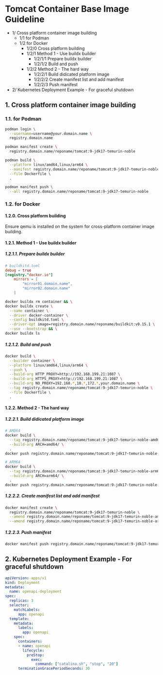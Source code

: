 # Tomcat Container Base Image Guideline

<!-- MarkdownTOC -->

- 1/ Cross platform container image building
  - 1/1 for Podman
  - 1/2 for Docker
    - 1/2/0 Cross platform building
    - 1/2/1 Method 1 - Use buildx builder
      - 1/2/1/1 Prepare buildx builder
      - 1/2/1/2 Build and push
    - 1/2/2 Method 2 - The hard way
      - 1/2/2/1 Build didicated platform image
      - 1/2/2/2 Create manifest list and add manifest
      - 1/2/2/3 Push manifest
- 2/ Kubernetes Deployment Example - For graceful shutdown

<!-- /MarkdownTOC -->

## 1. Cross platform container image building

### 1.1. for Podman

```bash
podman login \
  --username=username@your.domain.name \
  registry.domain.name

podman manifest create \
  registry.domain.name/reponame/tomcat:9-jdk17-temurin-noble

podman build \
  --platform linux/amd64,linux/arm64 \
  --manifest registry.domain.name/reponame/tomcat:9-jdk17-temurin-noble \
  --file Dockerfile \
  .

podman manifest push \
  --all registry.domain.name/reponame/tomcat:9-jdk17-temurin-noble
```

### 1.2. for Docker

#### 1.2.0. Cross platform building

Ensure qemu is installed on the system for cross-platform container image building.

#### 1.2.1. Method 1 - Use buildx builder

##### 1.2.1.1. Prepare buildx builder

```toml
# buildkitd.toml
debug = true
[registry."docker.io"]
    mirrors = [
        "mirror01.domain.name",
        "mirror02.domain.name"
    ]
```

```bash
docker buildx rm container && \
docker buildx create \
  --name container \
  --driver docker-container \
  --config buildkitd.toml \
  --driver-opt image=registry.domain.name/reponame/buildkit:v0.15.1 \
  --use --bootstrap && \
docker buildx ls
```

##### 1.2.1.2. Build and push

```bash
docker build \
  --builder container \
  --platform linux/amd64,linux/arm64 \
  --push \
  --build-arg HTTP_PROXY=http://192.168.199.21:1087 \
  --build-arg HTTPS_PROXY=http://192.168.199.21:1087 \
  --build-arg NO_PROXY=192.168.*,10.*,172.*,your.domain.name \
  --tag registry.domain.name/reponame/tomcat:9-jdk17-temurin-noble \
  --file Dockerfile \
  .
```

#### 1.2.2. Method 2 - The hard way

##### 1.2.2.1. Build didicated platform image

```bash
# AMD64
docker build \
  --tag registry.domain.name/reponame/tomcat:9-jdk17-temurin-noble-amd64 \
  --build-arg ARCH=amd64/ \
  .
docker push registry.domain.name/reponame/tomcat:9-jdk17-temurin-noble-amd64

# ARM64
docker build \
  --tag registry.domain.name/reponame/tomcat:9-jdk17-temurin-noble-arm64 \
  --build-arg ARCH=arm64/ \
  .
docker push registry.domain.name/reponame/tomcat:9-jdk17-temurin-noble-arm64
```

##### 1.2.2.2. Create manifest list and add manifest

```bash
docker manifest create \
  registry.domain.name/reponame/tomcat:9-jdk17-temurin-noble \
  --amend registry.domain.name/reponame/tomcat:9-jdk17-temurin-noble-amd64 \
  --amend registry.domain.name/reponame/tomcat:9-jdk17-temurin-noble-arm64
```

##### 1.2.2.3. Push manifest

```bash
docker manifest push registry.domain.name/reponame/tomcat:9-jdk17-temurin-noble
```

## 2. Kubernetes Deployment Example - For graceful shutdown

```yaml
apiVersion: apps/v1
kind: Deployment
metadata:
  name: openapi-deployment
spec:
  replicas: 3
  selector:
    matchLabels:
      app: openapi
  template:
    metadata:
      labels:
        app: openapi
    spec:
      containers:
      - name: openapi
        lifecycle:
          preStop:
            exec:
              command: ["catalina.sh", "stop", "20"]
      terminationGracePeriodSeconds: 30
```
